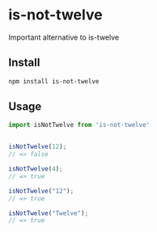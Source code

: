 # is-not-twelve

Important alternative to is-twelve

## Install
```bash
npm install is-not-twelve
```


## Usage

```javascript
import isNotTwelve from 'is-not-twelve'


isNotTwelve(12);
// => false

isNotTwelve(4);
// => true

isNotTwelve("12");
// => true

isNotTwelve("Twelve");
// => true
```
